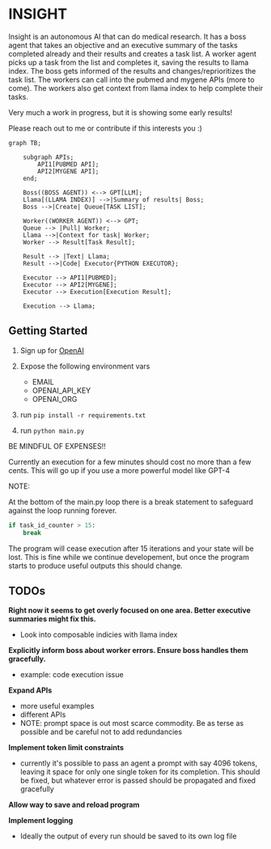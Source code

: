 # INSIGHT

Insight is an autonomous AI that can do medical research. It has a boss agent that takes an objective and an executive summary of the tasks completed already and their results and creates a task list. A worker agent picks up a task from the list and completes it, saving the results to llama index. The boss gets informed of the results and changes/reprioritizes the task list. The workers can call into the pubmed and mygene APIs (more to come). The workers also get context from llama index to help complete their tasks.

Very much a work in progress, but it is showing some early results!

Please reach out to me or contribute if this interests you :)


```mermaid
graph TB;

    subgraph APIs;
        API1[PUBMED API];
        API2[MYGENE API];
    end;

    Boss((BOSS AGENT)) <--> GPT[LLM];
    Llama[(LLAMA INDEX)] -->|Summary of results| Boss;
    Boss -->|Create| Queue[TASK LIST];

    Worker((WORKER AGENT)) <--> GPT;
    Queue --> |Pull| Worker;
    Llama -->|Context for task| Worker;
    Worker --> Result[Task Result];

    Result --> |Text| Llama;
    Result -->|Code| Executor{PYTHON EXECUTOR};

    Executor --> API1[PUBMED];
    Executor --> API2[MYGENE];
    Executor --> Execution[Execution Result];

    Execution --> Llama;
```

## Getting Started

1. Sign up for [OpenAI](https://platform.openai.com/signup)

2. Expose the following environment vars
    - EMAIL
    - OPENAI_API_KEY
    - OPENAI_ORG

3. run `pip install -r requirements.txt`
4. run `python main.py`



BE MINDFUL OF EXPENSES!!

Currently an execution for a few minutes should cost no more than a few cents. This will go up if you use a more powerful model like GPT-4

NOTE:

At the bottom of the main.py loop there is a break statement to safeguard against the loop running forever.


```py
if task_id_counter > 15:
    break
```
 
The program will cease execution after 15 iterations and your state will be lost. This is fine while we continue developement, but once the program starts to produce useful outputs this should change.



## TODOs

**Right now it seems to get overly focused on one area. Better executive summaries might fix this.**

* Look into composable indicies with llama index


**Explicitly inform boss about worker errors. Ensure boss handles them gracefully.**

* example: code execution issue


**Expand APIs**

* more useful examples
* different APIs
* NOTE: prompt space is out most scarce commodity. Be as terse as possible and be careful not to add redundancies


**Implement token limit constraints**

* currently it's possible to pass an agent a prompt with say 4096 tokens, leaving it space for only one single token for its completion. This should be fixed, but whatever error is passed should be propagated and fixed gracefully


**Allow way to save and reload program**


**Implement logging**

* Ideally the output of every run should be saved to its own log file